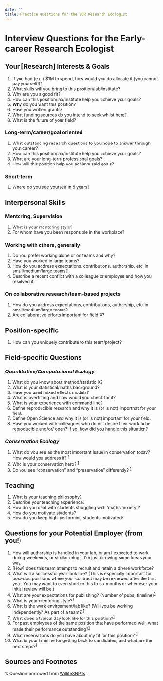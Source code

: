 ```yaml
---
date: ""
title: Practice Questions for the ECR Research Ecologist
---
```


# Interview Questions for the Early-career Research Ecologist

## Your \[Research\] Interests & Goals
1. If you had (e.g.) $1M to spend, how would you do allocate it (you cannot pay yourself!)?
1. What skills will you bring to this position/lab/institute? 
1. Why are you a good fit?
1. How can this position/lab/institute help you achieve your goals?
1. **Why** do you want this position?
1. Have you written grants? 
1. What funding sources do you intend to seek whilst here?
1. What is the future of your field?


### Long-term/career/goal oriented
1. What outstanding research questions to you hope to answer through your career?
1. How can this position/lab/institute help you achieve your goals?
1. What are your long-term professional goals?
1. How will this position help you achieve said goals?

### Short-term 
1. Where do you see yourself in 5 years?

## Interpersonal Skills

### Mentoring, Supervision
1. What is your mentoring style?
1. For whom have you been responsible in the workplace?

### Working with others, generally
1. Do you prefer working alone or on teams and why?
1. Have you worked in large teams?
1. How do you address expectations, contributions, authorship, etc. in small/medium/large teams?
1. Describe a recent conflict with a colleague or employee and how you resolved it.

### On collaborative research/team-based projects
1. How do you address expectations, contributions, authorship, etc. in small/medium/large teams?
1. Are collaborative efforts important for field X?

## Position-specific
1. How can you uniquely contribute to this team/project?

## Field-specific Questions

### *Quantitative/Computational Ecology*
1. What do you know about method/statistic X?
1. What is your statistical/maths background? 
1. Have you used mixed effects models?
1. What is overfitting and how would you check for it?
1. What is your experience with command line?
1. Define reproducible research and why it is (or is not) importnat for your field.
1. Define Open Science and why it is (or is not) important for your field.
1. Have you worked with colleagues who do not desire their work to be reproducible and/or/ open? If so, how did you handle this situation?


### *Conservation Ecology*
1. What do you see as the most important issue in conservation today? How would you address it? <sup>[1](#myfootnote1)</sup>
1. Who is your conservation hero? <sup>[1](#myfootnote1)</sup>
1. Do you see “conservation” and “preservation” differently? <sup>[1](#myfootnote1)</sup>


## Teaching
1. What is your teaching philosophy?
1. Describe your teaching experience.
1. How do you deal with students struggling with 'maths anxiety'?
1. How do you motivate students?
1. How do you keep high-performing students motivated? 


## Questions for **your** Potential Employer (from you!)
1. How will authorship is handled in your lab, or am I expected to work during weekends, or similar things. I'm just throwing some ideas your way.
1. \[How\] does this team attempt to recruit and retain a divere workforce?
1. What will a successful year look like? (This is especially important for post-doc positions where your contract may be re-newed after the first year. You may want to even shorten this to six months or whenever your initial review will be.)
1. What are your expectations for publishing? (Number of pubs, timeline)<sup>[1](#myfootnote1)</sup>
1. What is your mentoring style?<sup>[1](#myfootnote1)</sup>
1. What is the work environment/lab like? (Will you be working independently? As part of a team?)<sup>[1](#myfootnote1)</sup>
1. What does a typical day look like for this position?<sup>[1](#myfootnote1)</sup>
1. For past employees of the same position that have performed well, what made their performance outstanding?<sup>[1](#myfootnote1)</sup>
1. What reservations do you have about my fit for this position? <sup>[1](#myfootnote1)</sup>
1. What is your timeline for getting back to candidates, and what are the next steps?<sup>[1](#myfootnote1)</sup>


## Sources and Footnotes
<a name="myfootnote1">1</a>: Question borrowed from [WillifeSNPits](https://wildlifesnpits.wordpress.com/2014/01/01/what-to-expect-when-interviewing-for-ecology-and-conservation-jobs/).

